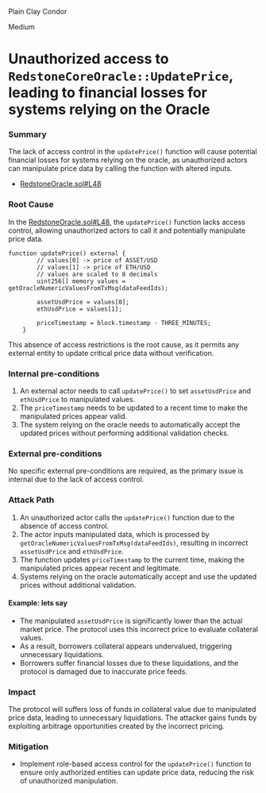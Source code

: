 Plain Clay Condor

Medium

# Unauthorized access to `RedstoneCoreOracle::UpdatePrice`, leading to financial losses for systems relying on the Oracle

### Summary

The lack of access control in the `updatePrice()` function will cause potential financial losses for systems relying on the oracle, as unauthorized actors can manipulate price data by calling the function with altered inputs.
- [RedstoneOracle.sol#L48](https://github.com/sherlock-audit/2024-08-sentiment-v2/blob/0b472f4bffdb2c7432a5d21f1636139cc01561a5/protocol-v2/src/oracle/RedstoneOracle.sol#L48)


### Root Cause

In the  [RedstoneOracle.sol#L48](https://github.com/sherlock-audit/2024-08-sentiment-v2/blob/0b472f4bffdb2c7432a5d21f1636139cc01561a5/protocol-v2/src/oracle/RedstoneOracle.sol#L48), the `updatePrice()` function lacks access control, allowing unauthorized actors to call it and potentially manipulate price data. 
```solidity
function updatePrice() external {
        // values[0] -> price of ASSET/USD
        // values[1] -> price of ETH/USD
        // values are scaled to 8 decimals
        uint256[] memory values = getOracleNumericValuesFromTxMsg(dataFeedIds);

        assetUsdPrice = values[0];
        ethUsdPrice = values[1];

        priceTimestamp = block.timestamp - THREE_MINUTES;
    }
```
This absence of access restrictions is the root cause, as it permits any external entity to update critical price data without verification.

### Internal pre-conditions

1. An external actor needs to call `updatePrice()` to set `assetUsdPrice` and `ethUsdPrice` to manipulated values.
2. The `priceTimestamp` needs to be updated to a recent time to make the manipulated prices appear valid.
3. The system relying on the oracle needs to automatically accept the updated prices without performing additional validation checks.

### External pre-conditions

No specific external pre-conditions are required, as the primary issue is internal due to the lack of access control.

### Attack Path

1. An unauthorized actor calls the `updatePrice()` function due to the absence of access control.
2. The actor inputs manipulated data, which is processed by `getOracleNumericValuesFromTxMsg(dataFeedIds)`, resulting in incorrect `assetUsdPrice` and `ethUsdPrice`.
3. The function updates `priceTimestamp` to the current time, making the manipulated prices appear recent and legitimate.
4. Systems relying on the oracle automatically accept and use the updated prices without additional validation.

#### Example: lets say
- The manipulated `assetUsdPrice` is significantly lower than the actual market price. The protocol uses this incorrect price to evaluate collateral values.
- As a result, borrowers collateral appears undervalued, triggering unnecessary liquidations.
- Borrowers suffer financial losses due to these liquidations, and the protocol is damaged due to inaccurate price feeds.

### Impact

The protocol will suffers loss of  funds in collateral value due to manipulated price data, leading to unnecessary liquidations. The attacker gains funds by exploiting arbitrage opportunities created by the incorrect pricing.

 
### Mitigation

- Implement role-based access control for the `updatePrice()` function to ensure only authorized entities can update price data, reducing the risk of unauthorized manipulation.